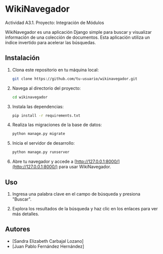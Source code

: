 # WikiNavegador
 Actividad A3.1. Proyecto: Integración de Módulos

WikiNavegador es una aplicación Django simple para buscar y visualizar información de una colección de documentos. Esta aplicación utiliza un índice invertido para acelerar las búsquedas.

## Instalación

1. Clona este repositorio en tu máquina local:

    ```bash
    git clone https://github.com/tu-usuario/wikinavegador.git
    ```

2. Navega al directorio del proyecto:

    ```bash
    cd wikinavegador
    ```

3. Instala las dependencias:

    ```bash
    pip install -r requirements.txt
    ```

4. Realiza las migraciones de la base de datos:

    ```bash
    python manage.py migrate
    ```

5. Inicia el servidor de desarrollo:

    ```bash
    python manage.py runserver
    ```

6. Abre tu navegador y accede a [http://127.0.0.1:8000/](http://127.0.0.1:8000/) para usar WikiNavegador.

## Uso

1. Ingresa una palabra clave en el campo de búsqueda y presiona "Buscar".

2. Explora los resultados de la búsqueda y haz clic en los enlaces para ver más detalles.


## Autores

- [Sandra Elizabeth Carbajal Lozano]
- [Juan Pablo Fernández Hernández]